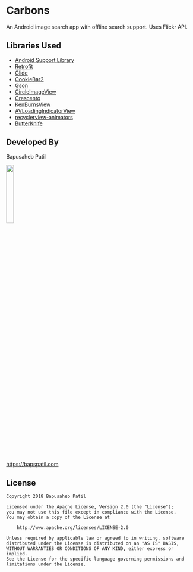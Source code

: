 # Carbons

An Android image search app with offline search support. Uses Flickr API.

## Libraries Used

* [Android Support Library](https://developer.android.com/topic/libraries/support-library/)
* [Retrofit](https://github.com/square/retrofit/)
* [Glide](https://github.com/bumptech/glide/)
* [CookieBar2](https://github.com/AviranAbady/CookieBar2)
* [Gson](https://github.com/google/gson/)
* [CircleImageView](https://github.com/hdodenhof/CircleImageView/)
* [Crescento](https://github.com/developer-shivam/Crescento/)
* [KenBurnsView](https://github.com/flavioarfaria/KenBurnsView)
* [AVLoadingIndicatorView](https://github.com/81813780/AVLoadingIndicatorView/)
* [recyclerview-animators](https://github.com/wasabeef/recyclerview-animators/)
* [ButterKnife](https://github.com/JakeWharton/butterknife/)

## Developed By

Bapusaheb Patil

<img src="https://github.com/bapspatil.png" width="20%">

https://bapspatil.com

## License

    Copyright 2018 Bapusaheb Patil

    Licensed under the Apache License, Version 2.0 (the "License");
    you may not use this file except in compliance with the License.
    You may obtain a copy of the License at

        http://www.apache.org/licenses/LICENSE-2.0

    Unless required by applicable law or agreed to in writing, software
    distributed under the License is distributed on an "AS IS" BASIS,
    WITHOUT WARRANTIES OR CONDITIONS OF ANY KIND, either express or implied.
    See the License for the specific language governing permissions and
    limitations under the License.